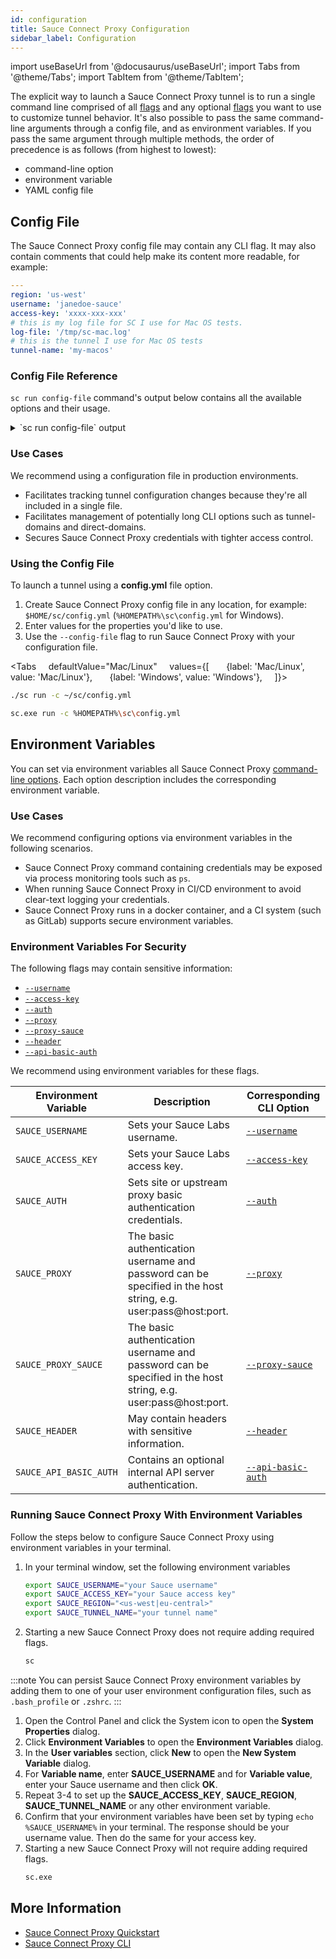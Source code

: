 ```yaml
---
id: configuration
title: Sauce Connect Proxy Configuration
sidebar_label: Configuration
---
```


import useBaseUrl from '@docusaurus/useBaseUrl';
import Tabs from '@theme/Tabs';
import TabItem from '@theme/TabItem';

The explicit way to launch a Sauce Connect Proxy tunnel is to run a single command line comprised of all [flags](/dev/cli/sauce-connect-5/run/) and any optional [flags](/dev/cli/sauce-connect-5/run/) you want to use to customize tunnel behavior.
It's also possible to pass the same command-line arguments through a config file, and as environment variables.
If you pass the same argument through multiple methods, the order of precedence is as follows (from highest to lowest):

- command-line option
- environment variable
- YAML config file

## Config File

The Sauce Connect Proxy config file may contain any CLI flag. It may also
contain comments that could help make its content more readable, for example:

```yaml
---
region: 'us-west'
username: 'janedoe-sauce'
access-key: 'xxxx-xxx-xxx'
# this is my log file for SC I use for Mac OS tests.
log-file: '/tmp/sc-mac.log'
# this is the tunnel I use for Mac OS tests
tunnel-name: 'my-macos'
```

### Config File Reference

`sc run config-file` command's output below contains all the available options
and their usage.


<details>
<summary>`sc run config-file` output</summary>

#### Reference

```bash
# --- Required ---

# access-key <UUID>
#
# Sauce Labs Access Key, you can get it from the User Settings page. For
# additional security, we recommend setting this as an environment variable.
#access-key:

# region <data center>
#
# Sauce Labs region name, ex. us-west or eu-central.
#region:

# tunnel-name <name>
#
# Name of the tunnel or tunnel pool. You can run tests using this tunnel by
# specifying the tunnelName value in your test capabilities.
#tunnel-name:

# username <username>
#
# Sauce Labs username. For additional security, we recommend setting this as an
# environment variable.
#username:

# --- Options ---

# metadata <key=value>,...
#
# Custom metadata key-value pairs.
#metadata:

# shared <all>
#
# Share the tunnel within the same org unit. Only the 'all' option is currently
# supported.
#shared:

# tunnel-pool <value>
#
# Denotes a tunnel as part of a high availability tunnel pool.
#tunnel-pool: false

# --- Tunnel traffic ---

# deny-domains [-]<regexp>,...
#
# Deny requests to the matching domains.
#deny-domains:

# direct-domains [-]<regexp>,...
#
# Forward matching requests to their origin server over the public internet.
# Requests that don't match "direct domains" will be forwarded to customer-side
# over the Sauce Connect Proxy connection. You can specify --direct-domains or
# --tunnel-domains, but not both.
#direct-domains:

# tls-passthrough-domains [-]<regexp>,...
#
# Pass matching requests to their origin server without SSL/TLS re-encryption.
# You can specify --tls-passthrough-domains or --tls-resign-domains, but not
# both.
#tls-passthrough-domains:

# tls-resign-domains [-]<regexp>,...
#
# Resign SSL/TLS certificates for matching requests. You can specify
# --tls-resign-domains or --tls-passthrough-domains, but not both.
#tls-resign-domains:

# tunnel-domains [-]<regexp>,...
#
# Forward matching requests over the Sauce Connect Proxy connection. Requests
# not matching "tunnel domains" will be forwarded to their origin server over
# the public internet. This is the recommended option for the best performance
# since it minimizes the expensive tunnelled traffic and uses it only for
# internal domains that are not publicly available. You can specify
# --tunnel-domains or --direct-domains, but not both.
#tunnel-domains:

# --- Proxy ---

# auth <username[:password]@host:port,...>
#
# Site or upstream proxy basic authentication credentials. The host and port can
# be set to "*" to match all hosts and ports respectively. The flag can be
# specified multiple times to add multiple credentials.
#auth:

# header <header>
#
# Add or remove HTTP request headers. Use the format "name: value" to add a
# header, "name;" to set the header to empty value, "-name" to remove the
# header, "-name*" to remove headers by prefix. The header name will be
# normalized to canonical form. The header value should not contain any newlines
# or carriage returns. The flag can be specified multiple times. Example: -H
# "Host: example.com" -H "-User-Agent" -H "-X-*".
#header:

# pac <path or URL>
#
# Proxy Auto-Configuration file to use for upstream proxy selection. It can be a
# local file or a URL, you can also use '-' to read from stdin. The data URI
# scheme is supported, the format is data:base64,<encoded data>.
#pac:

# proxy [protocol://]host[:port]
#
# Upstream proxy to use for requests received from the Sauce Connect Server
# only. The supported protocols are: http, https, socks, socks5. No protocol
# specified will be interpreted as an HTTP proxy. If the port number is not
# specified, it is assumed to be 1080. The basic authentication username and
# password can be specified in the host string, e.g. user:pass@host:port.
# Alternatively, you can specify the credentials using the -a, --auth flag.
#proxy:

# proxy-localhost <allow|deny|direct>
#
# Setting this to allow enables sending requests to localhost through the
# upstream proxy. Setting this to direct sends requests to localhost directly
# without using the upstream proxy. By default, requests to localhost are
# denied.
#proxy-localhost: deny

# proxy-sauce [protocol://]host[:port]
#
# Proxy for requests to Sauce Labs REST API and Sauce Connect servers only. See
# the -x, --proxy flag for more details on the format.
#proxy-sauce:

# --- DNS ---

# dns-round-robin <value>
#
# If more than one DNS server is specified with the --dns-server flag, passing
# this flag will enable round-robin selection.
#dns-round-robin: false

# dns-server <ip>[:<port>]
#
# DNS server(s) to use instead of system default. There are two execution
# policies, when more then one server is specified. Fallback: the first server
# in a list is used as primary, the rest are used as fallbacks. Round robin: the
# servers are used in a round-robin fashion. The port is optional, if not
# specified the default port is 53.
#dns-server:

# dns-timeout <duration>
#
# Timeout for dialing DNS servers. Only used if DNS servers are specified.
#dns-timeout: 5s

# --- HTTP client ---

# cacert-file <path or base64>
#
# Add your own CA certificates to verify against. The system root certificates
# will be used in addition to any certificates in this list. Can be a path to a
# file or "data:" followed by base64 encoded certificate. Use this flag multiple
# times to specify multiple CA certificate files.
#cacert-file:

# http-dial-timeout <duration>
#
# The maximum amount of time a dial will wait for a connect to complete. With or
# without a timeout, the operating system may impose its own earlier timeout.
# For instance, TCP timeouts are often around 3 minutes.
#http-dial-timeout: 10s

# http-idle-conn-timeout <duration>
#
# The maximum amount of time an idle (keep-alive) connection will remain idle
# before closing itself. Zero means no limit.
#http-idle-conn-timeout: 1m30s

# http-response-header-timeout <duration>
#
# The amount of time to wait for a server's response headers after fully writing
# the request (including its body, if any).This time does not include the time
# to read the response body. Zero means no limit.
#http-response-header-timeout: 0s

# http-tls-handshake-timeout <duration>
#
# The maximum amount of time waiting to wait for a TLS handshake. Zero means no
# limit.
#http-tls-handshake-timeout: 10s

# --- API server ---

# api-address <host:port>
#
# The server address to listen on. If the host is empty, the server will listen
# on all available interfaces.
#api-address:

# api-basic-auth <username[:password]>
#
# Basic authentication credentials to protect the server.
#api-basic-auth:

# --- Logging ---

# log-file <path>
#
# Path to the log file, if empty, logs to stdout.
#log-file:

# log-http [api|proxy|control:]<none|short-url|url|headers|body|errors>,...
#
# HTTP request and response logging mode. Setting this to none disables logging.
# The short-url mode logs [scheme://]host[/path] instead of the full URL. The
# error mode logs request line and headers if status code is greater than or
# equal to 500.
#log-http:

# log-level <error|info|debug>
#
# Log level.
#log-level: info
```

</details>

### Use Cases

We recommend using a configuration file in production environments.

- Facilitates tracking tunnel configuration changes because they're all included in a single file.
- Facilitates management of potentially long CLI options such as tunnel-domains and direct-domains.
- Secures Sauce Connect Proxy credentials with tighter access control.

### Using the Config File

To launch a tunnel using a **config.yml** file option.

1. Create Sauce Connect Proxy config file in any location, for example: `$HOME/sc/config.yml` (`%HOMEPATH%\sc\config.yml` for Windows).
2. Enter values for the properties you'd like to use.
3. Use the `--config-file` flag to run Sauce Connect Proxy with your configuration file.

<Tabs
    defaultValue="Mac/Linux"
    values={[
      {label: 'Mac/Linux', value: 'Mac/Linux'},
      {label: 'Windows', value: 'Windows'},
    ]}>

  <TabItem value="Mac/Linux">

```bash
./sc run -c ~/sc/config.yml
```

  </TabItem>
  <TabItem value="Windows">

```bash
sc.exe run -c %HOMEPATH%\sc\config.yml
```

  </TabItem>
  </Tabs>

## Environment Variables

You can set via environment variables all Sauce Connect Proxy [command-line options](/dev/cli/sauce-connect-5/).
Each option description includes the corresponding environment variable.

### Use Cases

We recommend configuring options via environment variables in the following scenarios.

- Sauce Connect Proxy command containing credentials may be exposed via process monitoring tools such as `ps`.
- When running Sauce Connect Proxy in CI/CD environment to avoid clear-text logging your credentials.
- Sauce Connect Proxy runs in a docker container, and a CI system (such as GitLab) supports secure environment variables.

### Environment Variables For Security

The following flags may contain sensitive information:

- [`--username`](/dev/cli/sauce-connect-5/run/#username)
- [`--access-key`](/dev/cli/sauce-connect-5/run/#access-key)
- [`--auth`](/dev/cli/sauce-connect-5/run/#auth)
- [`--proxy`](/dev/cli/sauce-connect-5/run/#proxy)
- [`--proxy-sauce`](/dev/cli/sauce-connect-5/run/#proxy-sauce)
- [`--header`](/dev/cli/sauce-connect-5/run/#header)
- [`--api-basic-auth`](/dev/cli/sauce-connect-5/run/#api-basic-auth)

We recommend using environment variables for these flags.

| Environment Variable   | Description                                                                                                   | Corresponding CLI Option                                   |
| ---------------------- | ------------------------------------------------------------------------------------------------------------- | ---------------------------------------------------------- |
| `SAUCE_USERNAME`           | Sets your Sauce Labs username.                                                                                | [`--username`](/dev/cli/sauce-connect-5/run/#username)           |
| `SAUCE_ACCESS_KEY`     | Sets your Sauce Labs access key.                                                                              | [`--access-key`](/dev/cli/sauce-connect-5/run/#access-key) |
| `SAUCE_AUTH`           | Sets site or upstream proxy basic authentication credentials.                                                 | [`--auth`](/dev/cli/sauce-connect-5/run/#auth)             |
| `SAUCE_PROXY`          | The basic authentication username and password can be specified in the host string, e.g. user:pass@host:port. | [`--proxy`](/dev/cli/sauce-connect-5/run/#proxy)           |
| `SAUCE_PROXY_SAUCE`    | The basic authentication username and password can be specified in the host string, e.g. user:pass@host:port. | [`--proxy-sauce`](/dev/cli/sauce-connect-5/run/#proxy-sauce) |
| `SAUCE_HEADER`         | May contain headers with sensitive information.                                                               | [`--header`](/dev/cli/sauce-connect-5/run/#header)         |
| `SAUCE_API_BASIC_AUTH` | Contains an optional internal API server authentication.                                                      | [`--api-basic-auth`](/dev/cli/sauce-connect-5/run/#api-basic-auth) |

### Running Sauce Connect Proxy With Environment Variables

<Tabs>
<TabItem value="macOS/Linux" label="macOS and Linux" default>

Follow the steps below to configure Sauce Connect Proxy using environment variables in your terminal.

1. In your terminal window, set the following environment variables
   ```bash
   export SAUCE_USERNAME="your Sauce username"
   export SAUCE_ACCESS_KEY="your Sauce access key"
   export SAUCE_REGION="<us-west|eu-central>"
   export SAUCE_TUNNEL_NAME="your tunnel name"
   ```
2. Starting a new Sauce Connect Proxy does not require adding required flags.
   ```bash
   sc
   ```

:::note
You can persist Sauce Connect Proxy environment variables by adding them to one of your user environment configuration files, such as `.bash_profile` or `.zshrc`.
:::

</TabItem>
<TabItem value="Windows" label="Windows">

1. Open the Control Panel and click the System icon to open the **System Properties** dialog.
2. Click **Environment Variables** to open the **Environment Variables** dialog.
3. In the **User variables** section, click **New** to open the **New System Variable** dialog.
4. For **Variable name**, enter **SAUCE_USERNAME** and for **Variable value**, enter your Sauce username and then click **OK**.
5. Repeat 3-4 to set up the **SAUCE_ACCESS_KEY**, **SAUCE_REGION**, **SAUCE_TUNNEL_NAME** or any other environment variable.
6. Confirm that your environment variables have been set by typing `echo %SAUCE_USERNAME%` in your terminal. The response should be your username value. Then do the same for your access key.
7. Starting a new Sauce Connect Proxy will not require adding required flags.
   ```bash
   sc.exe
   ```

</TabItem>
</Tabs>

## More Information

- [Sauce Connect Proxy Quickstart](/secure-connections/sauce-connect-5/quickstart)
- [Sauce Connect Proxy CLI](/dev/cli/sauce-connect-5/)
